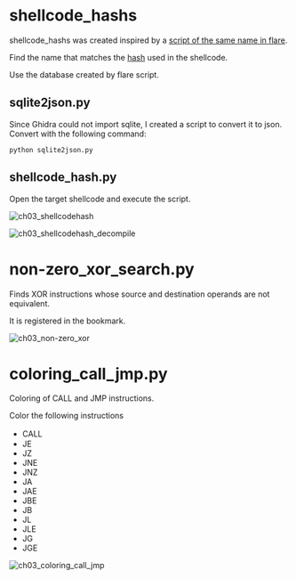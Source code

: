 # shellcode_hashs

shellcode_hashs was created inspired by a [script of the same name in flare](https://github.com/fireeye/flare-ida/tree/master/shellcode_hashes). 

Find the name that matches the [hash](https://www.fireeye.com/blog/threat-research/2012/11/precalculated-string-hashes-reverse-engineering-shellcode.html) used in the shellcode.

Use the database created by flare script.

## sqlite2json.py
Since Ghidra could not import sqlite, I created a script to convert it to json.
Convert with the following command:
```
python sqlite2json.py
```

## shellcode_hash.py

Open the target shellcode and execute the script.

![ch03_shellcodehash](https://user-images.githubusercontent.com/18203311/64575824-a5bf6700-d3b0-11e9-8294-c6b045c127a5.png)


![ch03_shellcodehash_decompile](https://user-images.githubusercontent.com/18203311/64575814-9c35ff00-d3b0-11e9-8cb8-3b686ae553a9.png)

# non-zero_xor_search.py
Finds XOR instructions whose source and destination operands are not equivalent.

It is registered in the bookmark.

![ch03_non-zero_xor](https://user-images.githubusercontent.com/18203311/64575818-9fc98600-d3b0-11e9-8732-bccf8d0e3c1f.png)

# coloring_call_jmp.py

Coloring of CALL and JMP instructions.

Color the following instructions
 * CALL　 
 * JE
 * JZ
 * JNE
 * JNZ
 * JA
 * JAE
 * JBE
 * JB
 * JL
 * JLE
 * JG
 * JGE

![ch03_coloring_call_jmp](https://user-images.githubusercontent.com/18203311/64575795-87596b80-d3b0-11e9-847b-f46ab6aefa4b.png)
